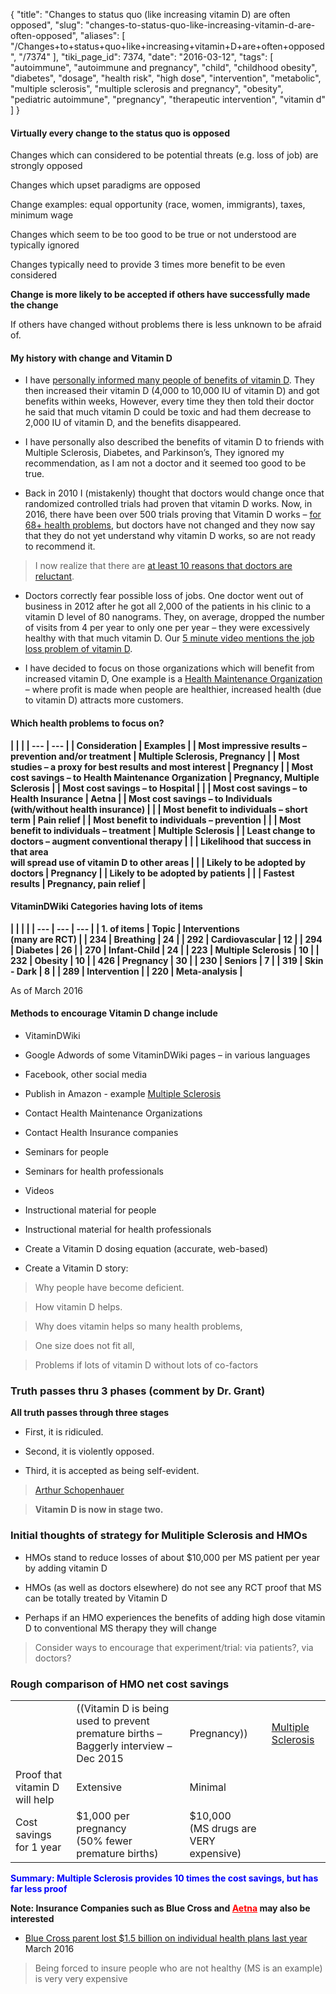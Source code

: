 {
    "title": "Changes to status quo (like increasing vitamin D) are often opposed",
    "slug": "changes-to-status-quo-like-increasing-vitamin-d-are-often-opposed",
    "aliases": [
        "/Changes+to+status+quo+like+increasing+vitamin+D+are+often+opposed",
        "/7374"
    ],
    "tiki_page_id": 7374,
    "date": "2016-03-12",
    "tags": [
        "autoimmune",
        "autoimmune and pregnancy",
        "child",
        "childhood obesity",
        "diabetes",
        "dosage",
        "health risk",
        "high dose",
        "intervention",
        "metabolic",
        "multiple sclerosis",
        "multiple sclerosis and pregnancy",
        "obesity",
        "pediatric autoimmune",
        "pregnancy",
        "therapeutic intervention",
        "vitamin d"
    ]
}


#### Virtually every change to the status quo is opposed

Changes which can considered to be potential threats (e.g. loss of job) are strongly opposed

Changes which upset paradigms are opposed

Change examples: equal opportunity (race, women, immigrants), taxes, minimum wage

Changes which seem to be too good to be true or not understood are typically ignored

Changes typically need to provide 3 times more benefit to be even considered

 **Change is more likely to be accepted if others have successfully made the change** 

If others have changed without problems there is less unknown to be afraid of.

#### My history with change and Vitamin D

* I have [personally informed many people of benefits of vitamin D](/posts/seniors-vitamin-d-workshop). They then increased their vitamin D (4,000 to 10,000 IU of vitamin D) and got benefits within weeks, However, every time they then told their doctor he said that much vitamin D could be toxic and had them decrease to 2,000 IU of vitamin D, and the benefits disappeared.

* I have personally also described the benefits of vitamin D to friends with Multiple Sclerosis, Diabetes,  and Parkinson’s, They ignored my recommendation, as I am not a doctor and it seemed too good to be true.

* Back in 2010 I (mistakenly) thought that doctors would change once that randomized controlled trials had proven that vitamin D works.  Now, in 2016, there have been over 500 trials proving that Vitamin D works – [for 68+ health problems](/posts/proof-that-vitamin-d-works), but doctors have not changed and they now say that they do not yet understand why vitamin D works, so are not ready to recommend it. 

> I now realize that there are [at least 10 reasons that doctors are reluctant](/posts/17-reasons-why-are-doctors-reluctant-to-accept-vitamin-d). 

* Doctors correctly fear possible loss of jobs.  One doctor went out of business in 2012 after he got all 2,000 of the patients in his clinic to a vitamin D level of 80 nanograms. They, on average, dropped the number of visits from 4 per year to only one per year – they were excessively healthy with that much vitamin D.  Our [5 minute video mentions the job loss problem of vitamin D](/posts/does-less-sun-mean-more-disease). 

* I have decided to focus on those organizations which will benefit from increased vitamin D,  One example is a [Health Maintenance Organization](/posts/hmos-will-save-millions-of-dollars-with-vitamin-d) – where profit is made when people are healthier, increased health (due to vitamin D) attracts more customers.

#### Which health problems to focus on?

 **| | |
| --- | --- |
| Consideration | Examples |
| Most impressive results – prevention and/or treatment  | Multiple Sclerosis, Pregnancy |
| Most studies – a proxy for best results and most interest | Pregnancy |
| Most cost savings  – to Health Maintenance Organization | Pregnancy, Multiple Sclerosis |
| Most cost savings – to Hospital |  |
| Most cost savings  – to Health Insurance | Aetna |
| Most cost savings – to Individuals (with/without health insurance) |  |
| Most benefit  to individuals – short term | Pain relief |
| Most benefit  to individuals – prevention |  |
| Most benefit  to individuals – treatment | Multiple Sclerosis |
| Least change to doctors – augment conventional therapy |  |
| Likelihood that success in that area<br> will spread use of vitamin D to other areas |  |
| Likely to be adopted by doctors | Pregnancy |
| Likely to be adopted by patients |  |
| Fastest results  | Pregnancy, pain relief |** 

#### VitaminDWiki Categories having lots of items

 **| | | |
| --- | --- | --- |
| 1. of items | Topic | Interventions <br>(many are RCT) |
| 234 | Breathing | 24 |
| 292 | Cardiovascular | 12 |
| 294 | Diabetes | 26 |
| 270 | Infant-Child | 24 |
| 223 | Multiple Sclerosis | 10 |
| 232 | Obesity | 10 |
| 426 | Pregnancy | 30 |
| 230 | Seniors | 7 |
| 319 | Skin - Dark | 8 |
| 289 | Intervention |
| 220 | Meta-analysis  |** 

As of March 2016

#### Methods to encourage Vitamin D change include

* VitaminDWiki

* Google Adwords  of some VitaminDWiki pages – in various languages

* Facebook, other social media

* Publish in Amazon - example [Multiple Sclerosis](/posts/multiple-sclerosis-and-lots-of-vitamin-d-book-by-patient-on-coimbra-protocol)

* Contact Health Maintenance Organizations

* Contact Health Insurance companies

* Seminars for people

* Seminars for health professionals

* Videos

* Instructional material for people

* Instructional material for health professionals

* Create a Vitamin D dosing equation (accurate, web-based)

* Create a Vitamin D story: 

> Why people have become deficient. 

> How vitamin D helps.

> Why does vitamin helps so many health problems, 

> One size does not fit all,

> Problems if lots of vitamin D without lots of co-factors

### Truth passes thru 3 phases (comment by Dr. Grant)

 **All truth passes through three stages** 

* First, it is ridiculed. 

* Second, it is violently opposed. 

* Third, it is accepted as being self-evident.

> [Arthur Schopenhauer](http://www.brainyquote.com/quotes/authors/a/arthur_schopenhauer.html)

>  **Vitamin D is now in stage two.** 

### Initial thoughts of strategy for Mulitiple Sclerosis and HMOs

* HMOs stand to reduce losses of about $10,000 per MS patient per year by adding vitamin D

* HMOs (as well as doctors elsewhere) do not see any RCT proof that MS can be totally treated by Vitamin D

* Perhaps if an HMO experiences the benefits of adding high dose vitamin D to conventional MS therapy they will change

> Consider ways to encourage that experiment/trial:  via patients?, via doctors?

### Rough comparison of HMO net cost savings

| | | | |
| --- | --- | --- | --- |
|  | ((Vitamin D is being used to prevent premature births – Baggerly interview – Dec 2015 | Pregnancy)) | [Multiple Sclerosis](/categories/multiple-sclerosis) |
| Proof that vitamin D will help | Extensive | Minimal |
| Cost savings for 1 year | $1,000 per pregnancy<br>(50% fewer premature births) | $10,000<br>(MS drugs are VERY expensive) |

 **<span style="color:#00F;">Summary: Multiple Sclerosis provides 10 times the cost savings, but has far less proof</span>** 

 **Note: Insurance Companies such as Blue Cross and <a href="/posts/aetna" style="color: red; text-decoration: underline;" title="This link has an unknown page_id: 532">Aetna</a> may also be interested** 

* [Blue Cross parent lost $1.5 billion on individual health plans last year](http://www.chicagotribune.com/business/ct-blue-cross-obamacare-insurance-0313-biz-20160311-story.html) March 2016

> Being forced to insure people who are not healthy (MS is an example) is very very expensive